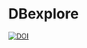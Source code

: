 # DBexplore
[![DOI](https://zenodo.org/badge/89986284.svg)](https://zenodo.org/badge/latestdoi/89986284)
